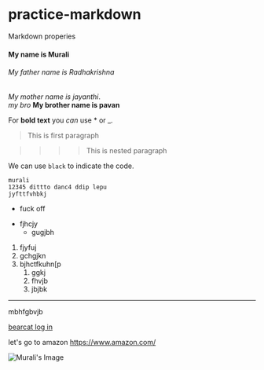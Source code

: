 # practice-markdown
Markdown properies

#### My name is Murali
###### My father name is Radhakrishna 
*My mother name is jayanthi*. <br>
_my bro_
**My brother name is pavan**

For **bold text** you _can_ use * or _.
>This is first paragraph

>>>>This is nested paragraph

We can use `black` to indicate the code.
```
murali 
12345 dittto danc4 ddip lepu
jyfttfvhbkj
```
* fuck off
- fjhcjy
  - gugjbh

1. fjyfuj
2. gchgjkn
6. bjhctfkuhn[p
   1. ggkj
   6. fhvjb
   7. jbjbk
---
mbhfgbvjb

[bearcat log in](https://www.nwmissouri.edu/login/)

 let's go to amazon <https://www.amazon.com/>
 
 ![Murali's Image](https://www.google.com/url?sa=i&url=https%3A%2F%2Funsplash.com%2Fs%2Fphotos%2Fgorilla&psig=AOvVaw30EyHo-cv7cF4MPQzqqNMj&ust=1630545551248000&source=images&cd=vfe&ved=0CAsQjRxqFwoTCPDwzNXN3PICFQAAAAAdAAAAABAD)
 
 
    
  

